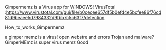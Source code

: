 Gimpermemz is a Virus app for WINDOWS!
VirusTotal :https://www.virustotal.com/gui/file/b0cecee657df5b0efd4e5bcfee86f76cd81d9beaee5d7984332d9fbb7c5c63f7/detection

How_to_works_Gimpermemz

a gimper memz is a virus!
open  webstre and  errors 
Trojan and malware?
GimperMEmz is super virus memz Good

